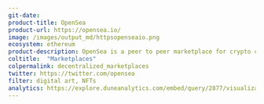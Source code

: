 ```yaml
---
git-date:
product-title: OpenSea
product-url: https://opensea.io/
image: /images/output_md/httpsopenseaio.png
ecosystem: ethereum
product-description: OpenSea is a peer to peer marketplace for crypto collectibles. [Interview with OpenSean co-founder Devin Finzer](/opensea).
coltitle:  "Marketplaces"
colpermalink: decentralized_marketplaces
twitter: https://twitter.com/opensea
filter: digital art, NFTs
analytics: https://explore.duneanalytics.com/embed/query/2877/visualization/5680?api_key=o9JX1HyitJhoMuvo2qjOE3FzRuUXntIBChxolG6L
---
```

